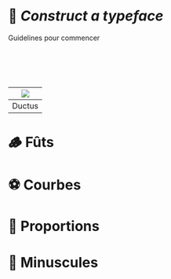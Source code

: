# 🔨 *Construct a typeface*
  Guidelines pour commencer
# &nbsp;

|![](links/Typo_Parameters_01.jpg) |
|:---:|
| Ductus           |

# 🪵 Fûts

# ⚽️ Courbes

# 📐 Proportions

# 🔡 Minuscules
